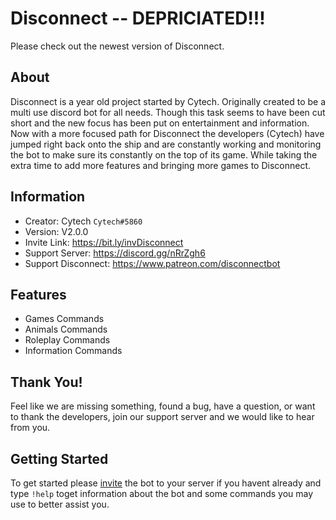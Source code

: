 # Disconnect -- DEPRICIATED!!!
Please check out the newest version of Disconnect.
## About
   Disconnect is a year old project started by Cytech. Originally created to be a multi use discord bot for all needs. Though this task seems to have been cut short and the new focus has been put on entertainment and information. Now with a more focused path for Disconnect the developers (Cytech) have jumped right back onto the ship and are constantly working and monitoring the bot to make sure its constantly on the top of its game. While taking the extra time to add more features and bringing more games to Disconnect. 

## Information
   - Creator: Cytech `Cytech#5860`
   - Version: V2.0.0 
   - Invite Link: https://bit.ly/invDisconnect
   - Support Server: https://discord.gg/nRrZgh6
   - Support Disconnect: https://www.patreon.com/disconnectbot 
   
## Features
   - Games Commands
   - Animals Commands
   - Roleplay Commands
   - Information Commands

## Thank You!
   Feel like we are missing something, found a bug, have a question, or want to thank the developers, join our support server and we would like to hear from you. 

## Getting Started
  To get started please [invite](https://bit.ly/invDisconnect) the bot to your server if you havent already and type `!help` toget information about the bot and some commands you may use to better assist you.
